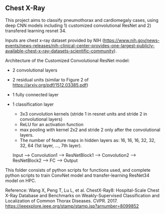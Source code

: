 ## Chest X-Ray

This project aims to classify pneumothorax and cardiomegaly cases, using deep CNN models including 1) customized convolutional ResNet and 2) transfered learning resnet 34.

Inputs are chest x-ray dataset provided by NIH (https://www.nih.gov/news-events/news-releases/nih-clinical-center-provides-one-largest-publicly-available-chest-x-ray-datasets-scientific-community). 

Architecture of the Customized Convolutional ResNet model:

  - 2 convolutional layers
  - 2 residual units (similar to Figure 2 of https://arxiv.org/pdf/1512.03385.pdf)
  - 1 fully connected layer 
  - 1 classification layer
      -  3x3 convolution kernels (stride 1 in resnet units and stride 2 in convolutional layers)
      -  ReLU for an activation function
      -  max pooling with kernel 2x2 and stride 2 only after the convolutional layers. 
      -  The number of feature maps in hidden layers as: 16, 16, 16, 32, 32, 32, 64 (1st layer, ..., 7th layer). 

    Input --> Convolution1 --> ResNetBlock1 --> Convolution2 --> ResNetBlock2 --> FC --> Output

This folder consists of python scripts for functions used, and complete python scripts to train ConvNet model and transfer-learning ResNet34 model on HPC. 

Reference: Wang X, Peng T, Lu L, et al. 
ChestX-Ray8: Hospital-Scale Chest X-Ray Database and Benchmarks on Weakly-Supervised Classification and Localization of Common Thorax Diseases. CVPR. 2017. https://ieeexplore.ieee.org/stamp/stamp.jsp?arnumber=8099852
